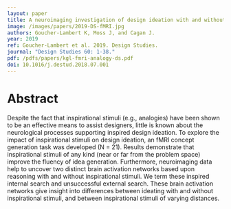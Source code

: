 ```yaml
---
layout: paper
title: A neuroimaging investigation of design ideation with and without inspirational stimuli- understanding the meaning of near and far stimuli
image: /images/papers/2019-DS-fMRI.jpg
authors: Goucher-Lambert K, Moss J, and Cagan J.
year: 2019
ref: Goucher-Lambert et al. 2019. Design Studies.
journal: "Design Studies 60: 1-38."
pdf: /pdfs/papers/kgl-fmri-analogy-ds.pdf
doi: 10.1016/j.destud.2018.07.001 
---
```


# Abstract

Despite the fact that inspirational stimuli (e.g., analogies) have been shown to be
an effective means to assist designers, little is known about the neurological
processes supporting inspired design ideation. To explore the impact of
inspirational stimuli on design ideation, an fMRI concept generation task was
developed (N = 21). Results demonstrate that inspirational stimuli of any kind
(near or far from the problem space) improve the fluency of idea generation.
Furthermore, neuroimaging data help to uncover two distinct brain activation
networks based upon reasoning with and without inspirational stimuli. We term
these inspired internal search and unsuccessful external search. These brain
activation networks give insight into differences between ideating with and without
inspirational stimuli, and between inspirational stimuli of varying distances.

